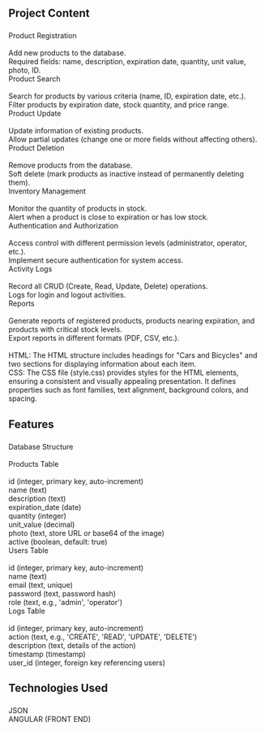 <h2 align="left">Project Content</h2>

###

<p align="left">Product Registration<br><br>Add new products to the database.<br>Required fields: name, description, expiration date, quantity, unit value, photo, ID.<br>Product Search<br><br>Search for products by various criteria (name, ID, expiration date, etc.).<br>Filter products by expiration date, stock quantity, and price range.<br>Product Update<br><br>Update information of existing products.<br>Allow partial updates (change one or more fields without affecting others).<br>Product Deletion<br><br>Remove products from the database.<br>Soft delete (mark products as inactive instead of permanently deleting them).<br>Inventory Management<br><br>Monitor the quantity of products in stock.<br>Alert when a product is close to expiration or has low stock.<br>Authentication and Authorization<br><br>Access control with different permission levels (administrator, operator, etc.).<br>Implement secure authentication for system access.<br>Activity Logs<br><br>Record all CRUD (Create, Read, Update, Delete) operations.<br>Logs for login and logout activities.<br>Reports<br><br>Generate reports of registered products, products nearing expiration, and products with critical stock levels.<br>Export reports in different formats (PDF, CSV, etc.).<br><br>HTML: The HTML structure includes headings for "Cars and Bicycles" and two sections for displaying information about each item.<br>CSS: The CSS file (style.css) provides styles for the HTML elements, ensuring a consistent and visually appealing presentation. It defines properties such as font families, text alignment, background colors, and spacing.</p>

###

<h2 align="left">Features</h2>

###

<p align="left">Database Structure<br><br>Products Table<br><br>id (integer, primary key, auto-increment)<br>name (text)<br>description (text)<br>expiration_date (date)<br>quantity (integer)<br>unit_value (decimal)<br>photo (text, store URL or base64 of the image)<br>active (boolean, default: true)<br>Users Table<br><br>id (integer, primary key, auto-increment)<br>name (text)<br>email (text, unique)<br>password (text, password hash)<br>role (text, e.g., 'admin', 'operator')<br>Logs Table<br><br>id (integer, primary key, auto-increment)<br>action (text, e.g., 'CREATE', 'READ', 'UPDATE', 'DELETE')<br>description (text, details of the action)<br>timestamp (timestamp)<br>user_id (integer, foreign key referencing users)</p>

###

<h2 align="left">Technologies Used</h2>

###

<p align="left">JSON<br>ANGULAR (FRONT END)</p>

###
